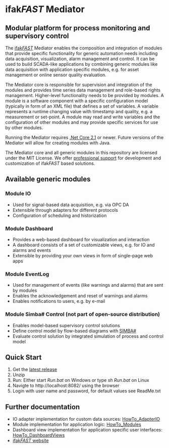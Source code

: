 # ifak*FAST* Mediator

## Modular platform for process monitoring and supervisory control

The [ifak*FAST*](https://fast.ifak.eu/) Mediator enables the composition and integration of modules that provide specific functionality for generic automation needs including data acquisition, visualization, alarm management and control. It can be used to build SCADA-like applications by combining generic modules like data acquisition with application specific modules, e.g. for asset management or online sensor quality evaluation.

The Mediator core is responsible for supervision and integration of the modules and provides time series data management and role-based rights management. Higher-level functionality needs to be provided by modules. A module is a software component with a specific configuration model (typically in form of an XML file) that defines a set of variables. A variable represents a runtime changing value with timestamp and quality, e.g. a measurement or set-point. A module may read and write variables and the configuration of other modules and may provide specific services for use by other modules.

Running the Mediator requires [.Net Core 2.1](https://www.microsoft.com/net/download) or newer. Future versions of the Mediator will allow for creating modules with Java.

The Mediator core and all generic modules in this repository are licensed under the MIT License. We offer [professional support](https://fast.ifak.eu/contact) for development and customization of ifak*FAST* based solutions.

## Available generic modules

### Module **IO**

* Used for signal-based data acquisition, e.g. via OPC DA
* Extensible through adapters for different protocols
* Configuration of scheduling and historization

### Module **Dashboard**

* Provides a web-based dashboard for visualization and interaction
* A dashboard consists of a set of customizable views, e.g. for IO and alarms and events
* Extensible by providing your own views in form of single-page web apps

### Module **EventLog**

* Used for management of events (like warnings and alarms) that are sent by modules
* Enables the acknowledgement and reset of warnings and alarms
* Enables notifications to users, e.g. by e-mail

### Module **Simba# Control** (not part of open-source distribution)

* Enables model-based supervisory control solutions
* Define control model by flow-based diagrams with [SIMBA#](https://simba.ifak.eu/)
* Evaluate control solution by integrated simulation of process and control model

## Quick Start
1. Get the [latest release](https://github.com/ifakFAST/Mediator.Net/releases/latest)
2. Unzip
3. Run: Either start *Run.bat* on Windows or type *sh Run.bat* on Linux
4. Navigte to http://localhost:8082/ using the browser
5. Login with user name and password, for default values see ReadMe.txt

## Further documentation
* IO adapter implementation for custom data sources: [HowTo_AdapterIO](./Doc/HowTo_AdapterIO.md)
* Module implementation for application logic: [HowTo_Modules](./Doc/HowTo_Modules.md)
* Dashboard view implementation for application specific user interfaces: [HowTo_DashboardViews](./Doc/HowTo_DashboardViews.md)
* [ifak*FAST* website](https://fast.ifak.eu)